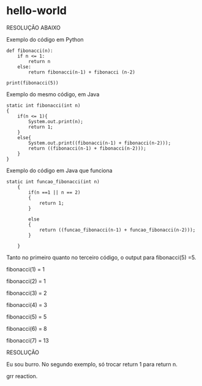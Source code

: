 # hello-world
RESOLUÇÃO ABAIXO

Exemplo do código em Python

    def fibonacci(n):
        if n <= 1:
            return n
        else:
            return fibonacci(n-1) + fibonacci (n-2)

    print(fibonacci(5))

Exemplo do mesmo código, em Java

    static int fibonacci(int n)
    {
        if(n <= 1){
            System.out.print(n);
            return 1;
        }
        else{
            System.out.print((fibonacci(n-1) + fibonacci(n-2)));
            return ((fibonacci(n-1) + fibonacci(n-2)));
        }
    }

Exemplo do código em Java que funciona

    static int funcao_fibonacci(int n)
	    {
		    if(n ==1 || n == 2)
            {
			    return 1;
		    }
			
		    else
            {
			    return ((funcao_fibonacci(n-1) + funcao_fibonacci(n-2)));
		    }

	    }

Tanto no primeiro quanto no terceiro código, o output para fibonacci(5) =5.

fibonacci(1) = 1

fibonacci(2) = 1

fibonacci(3) = 2

fibonacci(4) = 3

fibonacci(5) = 5

fibonacci(6) = 8

fibonacci(7) = 13

RESOLUÇÃO

Eu sou burro. No segundo exemplo, só trocar return 1 para return n.

grr reaction.
